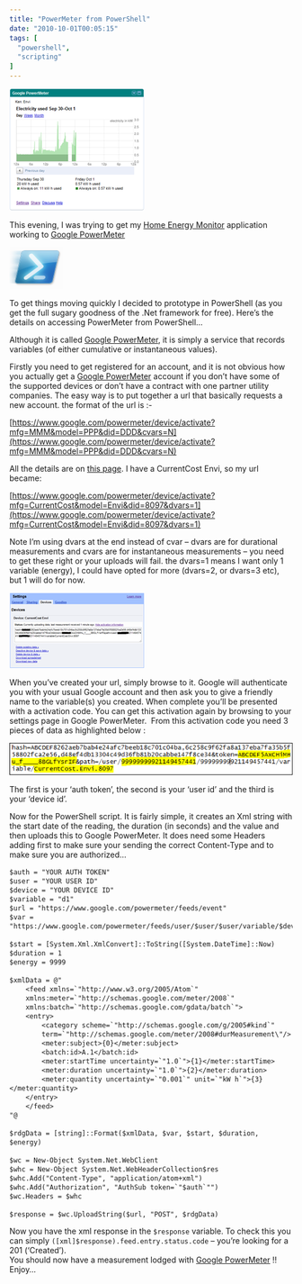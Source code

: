 ```yaml
---
title: "PowerMeter from PowerShell"
date: "2010-10-01T00:05:15"
tags: [
  "powershell",
  "scripting"
]
---
```

![image](/assets/images/powermeter-from-powershell-image_thumb_1.png) 

This evening, I was trying to get my [Home Energy Monitor](https://kapie.com/2010/09/27/CurrentCostPowerMonitorSoftwareTake2.aspx) application working to [Google PowerMeter](http://www.google.com/powermeter/about/index.html)

![image](/assets/images/powermeter-from-powershell-image_thumb.png)

To get things moving quickly I decided to prototype in PowerShell (as you get the full sugary goodness of the .Net framework for free). Here’s the details on accessing PowerMeter from PowerShell…

Although it is called [Google PowerMeter](http://www.google.com/powermeter/about/index.html), it is simply a service that records variables (of either cumulative or instantaneous values).

Firstly you need to get registered for an account, and it is not obvious how you actually get a [Google PowerMeter](http://www.google.com/powermeter/about/index.html) account if you don’t have some of the supported devices or don’t have a contract with one partner utility companies. The easy way is to put together a url that basically requests a new account. the format of the url is :-

[https://www.google.com/powermeter/device/activate?mfg=MMM&model=PPP&did=DDD&cvars=N](https://www.google.com/powermeter/device/activate?mfg=MMM&model=PPP&did=DDD&cvars=N)

All the details are on [this page](http://code.google.com/apis/powermeter/docs/powermeter_device_activation.html). I have a CurrentCost Envi, so my url became:

[https://www.google.com/powermeter/device/activate?mfg=CurrentCost&model=Envi&did=8097&dvars=1](https://www.google.com/powermeter/device/activate?mfg=CurrentCost&model=Envi&did=8097&dvars=1)

Note I’m using dvars at the end instead of cvar – dvars are for durational measurements and cvars are for instantaneous measurements – you need to get these right or your uploads will fail. the dvars=1 means I want only 1 variable (energy), I could have opted for more (dvars=2, or dvars=3 etc), but 1 will do for now.

![image](/assets/images/powermeter-from-powershell-image_thumb_3.png)

When you’ve created your url, simply browse to it. Google will authenticate you with your usual Google account and then ask you to give a friendly name to the variable(s) you created. When complete you’ll be presented with a activation code. You can get this activation again by browsing to your settings page in Google PowerMeter.  From this activation code you need 3 pieces of data as highlighted below :

![image](/assets/images/powermeter-from-powershell-image_thumb_4.png)

The first is your ‘auth token’, the second is your ‘user id’ and the third is your ‘device id’.

Now for the PowerShell script. It is fairly simple, it creates an Xml string with the start date of the reading, the duration (in seconds) and the value and then uploads this to Google PowerMeter. It does need some Headers adding first to make sure your sending the correct Content-Type and to make sure you are authorized…

```
$auth = "YOUR AUTH TOKEN"
$user = "YOUR USER ID"
$device = "YOUR DEVICE ID"
$variable = "d1"
$url = "https://www.google.com/powermeter/feeds/event"
$var = "https://www.google.com/powermeter/feeds/user/$user/$user/variable/$device.$variable"

$start = [System.Xml.XmlConvert]::ToString([System.DateTime]::Now)
$duration = 1
$energy = 9999

$xmlData = @"
    <feed xmlns=`"http://www.w3.org/2005/Atom`"
    xmlns:meter=`"http://schemas.google.com/meter/2008`"
    xmlns:batch=`"http://schemas.google.com/gdata/batch`">
    <entry>
        <category scheme=`"http://schemas.google.com/g/2005#kind`"
        term=`"http://schemas.google.com/meter/2008#durMeasurement\"/>
        <meter:subject>{0}</meter:subject>
        <batch:id>A.1</batch:id>
        <meter:startTime uncertainty=`"1.0`">{1}</meter:startTime>
        <meter:duration uncertainty=`"1.0`">{2}</meter:duration>
        <meter:quantity uncertainty=`"0.001`" unit=`"kW h`">{3}</meter:quantity>
    </entry>
    </feed>
"@

$rdgData = [string]::Format($xmlData, $var, $start, $duration, $energy)

$wc = New-Object System.Net.WebClient
$whc = New-Object System.Net.WebHeaderCollection$res
$whc.Add("Content-Type", "application/atom+xml")
$whc.Add("Authorization", "AuthSub token=`"$auth`"")
$wc.Headers = $whc

$response = $wc.UploadString($url, "POST", $rdgData)
```

Now you have the xml response in the `$response` variable. To check this you can simply `([xml]$response).feed.entry.status.code` – you’re looking for a 201 (‘Created’).  
You should now have a measurement lodged with [Google PowerMeter](http://www.google.com/powermeter/about/index.html) !!  Enjoy…
